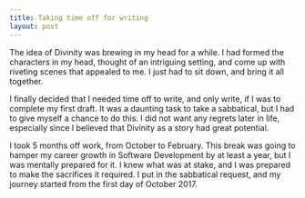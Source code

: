 ```yaml
---
title: Taking time off for writing
layout: post
---
```


The idea of Divinity was brewing in my head for a while. I had formed the characters in my head, thought of an intriguing setting, and come up with riveting scenes that appealed to me. I just had to sit down, and bring it all together.

I finally decided that I needed time off to write, and only write, if I was to complete my first draft. It was a daunting task to take a sabbatical, but I had to give myself a chance to do this. I did not want any regrets later in life, especially since I believed that Divinity as a story had great potential.

I took 5 months off work, from October to February. This break was going to hamper my career growth in Software Development by at least a year, but I was mentally prepared for it. I knew what was at stake, and I was prepared to make the sacrifices it required. I put in the sabbatical request, and my journey started from the first day of October 2017.
